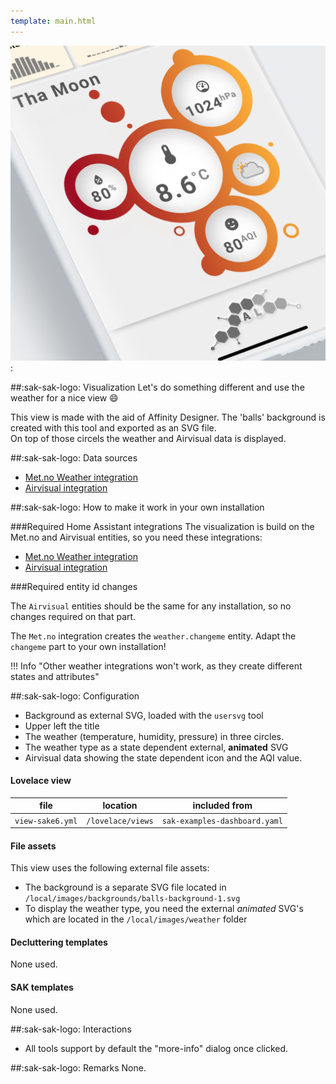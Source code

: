 ```yaml
---
template: main.html
---
```


![AmoebeLabs Swiss Army Knife Custom Card Example 6 - Weather on SVG background]:

##:sak-sak-logo: Visualization
Let's do something different and use the weather for a nice view :smile:

This view is made with the aid of Affinity Designer. The 'balls' background is created with this tool and exported as an SVG file.
<br>On top of those circels the weather and Airvisual data is displayed.

##:sak-sak-logo: Data sources
- [Met.no Weather integration](https://www.home-assistant.io/integrations/met/)
- [Airvisual integration](https://www.home-assistant.io/integrations/airvisual/)

##:sak-sak-logo: How to make it work in your own installation

###Required Home Assistant integrations
The visualization is build on the Met.no and Airvisual entities, so you need these integrations:

- [Met.no Weather integration](https://www.home-assistant.io/integrations/met/)
- [Airvisual integration](https://www.home-assistant.io/integrations/airvisual/)

###Required entity id changes

The `Airvisual` entities should be the same for any installation, so no changes required on that part.

The `Met.no` integration creates the `weather.changeme` entity. Adapt the `changeme` part to your own installation!

!!! Info "Other weather integrations won't work, as they create different states and attributes"

##:sak-sak-logo: Configuration
- Background as external SVG, loaded with the `usersvg` tool
- Upper left the title
- The weather (temperature, humidity, pressure) in three circles.
- The weather type as a state dependent external, **animated** SVG
- Airvisual data showing the state dependent icon and the AQI value.

#### Lovelace view
| file | location | included from |
| ---- | -------- | ------------- |
| `view-sake6.yml` | `/lovelace/views` | `sak-examples-dashboard.yaml`|

#### File assets
This view uses the following external file assets:

- The background is a separate SVG file located in `/local/images/backgrounds/balls-background-1.svg`
- To display the weather type, you need the external *animated* SVG's which are located in the `/local/images/weather` folder

#### Decluttering templates
None used.

#### SAK templates
None used.

##:sak-sak-logo: Interactions
- All tools support by default the "more-info" dialog once clicked.

##:sak-sak-logo: Remarks
None.

<!-- Image references -->

[AmoebeLabs Swiss Army Knife Custom Card Example 6 - Weather on SVG background]: ../assets/screenshots/sak-example-6.png "Swiss Army Knife Example 6 - Weather on SVG background"